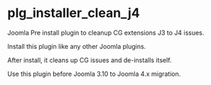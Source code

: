 # plg_installer_clean_j4
Joomla Pre install plugin to cleanup CG extensions J3 to J4 issues.

Install this plugin like any other Joomla plugins.

After install, it cleans up CG issues and de-installs itself.

Use this plugin before Joomla 3.10 to Joomla 4.x migration.
